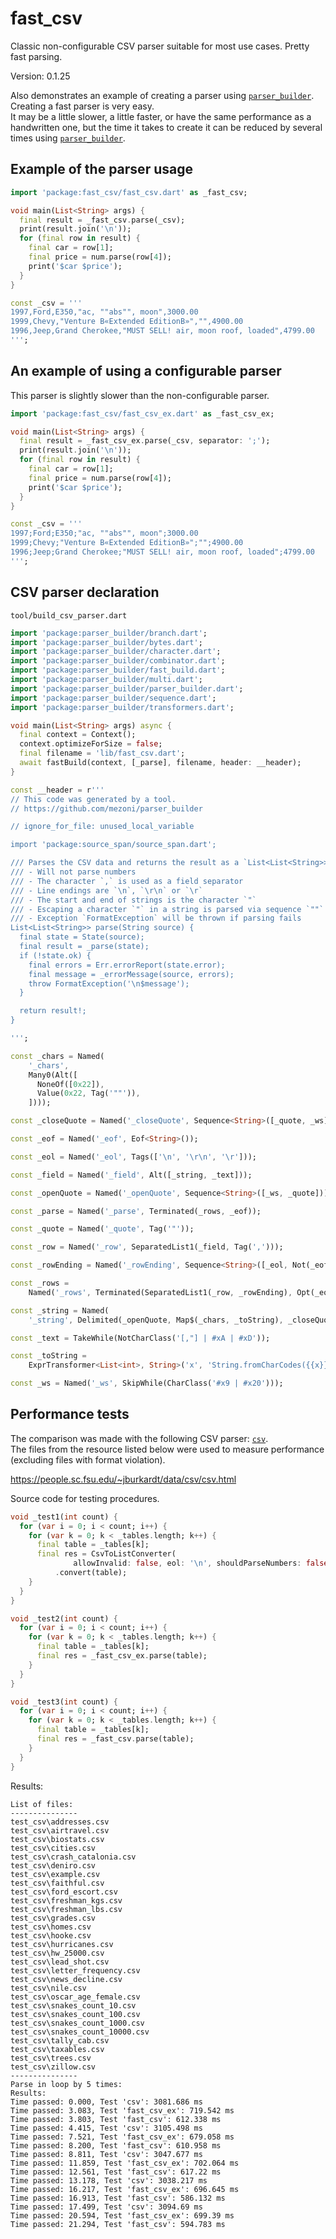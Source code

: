 # fast_csv

Classic non-configurable CSV parser suitable for most use cases. Pretty fast parsing.

Version: 0.1.25

Also demonstrates an example of creating a parser using [`parser_builder`](https://github.com/mezoni/parser_builder).  
Creating a fast parser is very easy.  
It may be a little slower, a little faster, or have the same performance as a handwritten one, but the time it takes to create it can be reduced by several times using [`parser_builder`](https://github.com/mezoni/parser_builder).

## Example of the parser usage

```dart
import 'package:fast_csv/fast_csv.dart' as _fast_csv;

void main(List<String> args) {
  final result = _fast_csv.parse(_csv);
  print(result.join('\n'));
  for (final row in result) {
    final car = row[1];
    final price = num.parse(row[4]);
    print('$car $price');
  }
}

const _csv = '''
1997,Ford,E350,"ac, ""abs"", moon",3000.00
1999,Chevy,"Venture В«Extended EditionВ»","",4900.00
1996,Jeep,Grand Cherokee,"MUST SELL! air, moon roof, loaded",4799.00
''';

```

## An example of using a configurable parser

This parser is slightly slower than the non-configurable parser.

```dart
import 'package:fast_csv/fast_csv_ex.dart' as _fast_csv_ex;

void main(List<String> args) {
  final result = _fast_csv_ex.parse(_csv, separator: ';');
  print(result.join('\n'));
  for (final row in result) {
    final car = row[1];
    final price = num.parse(row[4]);
    print('$car $price');
  }
}

const _csv = '''
1997;Ford;E350;"ac, ""abs"", moon";3000.00
1999;Chevy;"Venture В«Extended EditionВ»";"";4900.00
1996;Jeep;Grand Cherokee;"MUST SELL! air, moon roof, loaded";4799.00
''';

```

## CSV parser declaration

`tool/build_csv_parser.dart`

```dart
import 'package:parser_builder/branch.dart';
import 'package:parser_builder/bytes.dart';
import 'package:parser_builder/character.dart';
import 'package:parser_builder/combinator.dart';
import 'package:parser_builder/fast_build.dart';
import 'package:parser_builder/multi.dart';
import 'package:parser_builder/parser_builder.dart';
import 'package:parser_builder/sequence.dart';
import 'package:parser_builder/transformers.dart';

void main(List<String> args) async {
  final context = Context();
  context.optimizeForSize = false;
  final filename = 'lib/fast_csv.dart';
  await fastBuild(context, [_parse], filename, header: __header);
}

const __header = r'''
// This code was generated by a tool.
// https://github.com/mezoni/parser_builder

// ignore_for_file: unused_local_variable

import 'package:source_span/source_span.dart';

/// Parses the CSV data and returns the result as a `List<List<String>>`.
/// - Will not parse numbers
/// - The character `,` is used as a field separator
/// - Line endings are `\n`, `\r\n` or `\r`
/// - The start and end of strings is the character `"`
/// - Escaping a character `"` in a string is parsed via sequence `""`
/// - Exception `FormatException` will be thrown if parsing fails
List<List<String>> parse(String source) {
  final state = State(source);
  final result = _parse(state);
  if (!state.ok) {
    final errors = Err.errorReport(state.error);
    final message = _errorMessage(source, errors);
    throw FormatException('\n$message');
  }

  return result!;
}

''';

const _chars = Named(
    '_chars',
    Many0(Alt([
      NoneOf([0x22]),
      Value(0x22, Tag('""')),
    ])));

const _closeQuote = Named('_closeQuote', Sequence<String>([_quote, _ws]));

const _eof = Named('_eof', Eof<String>());

const _eol = Named('_eol', Tags(['\n', '\r\n', '\r']));

const _field = Named('_field', Alt([_string, _text]));

const _openQuote = Named('_openQuote', Sequence<String>([_ws, _quote]));

const _parse = Named('_parse', Terminated(_rows, _eof));

const _quote = Named('_quote', Tag('"'));

const _row = Named('_row', SeparatedList1(_field, Tag(',')));

const _rowEnding = Named('_rowEnding', Sequence<String>([_eol, Not(_eof)]));

const _rows =
    Named('_rows', Terminated(SeparatedList1(_row, _rowEnding), Opt(_eol)));

const _string = Named(
    '_string', Delimited(_openQuote, Map$(_chars, _toString), _closeQuote));

const _text = TakeWhile(NotCharClass('[,"] | #xA | #xD'));

const _toString =
    ExprTransformer<List<int>, String>('x', 'String.fromCharCodes({{x}})');

const _ws = Named('_ws', SkipWhile(CharClass('#x9 | #x20')));

```

## Performance tests

The comparison was made with the following CSV parser: [`csv`](https://pub.dev/packages/csv).  
The files from the resource listed below were used to measure performance (excluding files with format violation).  

https://people.sc.fsu.edu/~jburkardt/data/csv/csv.html

Source code for testing procedures.

```dart
void _test1(int count) {
  for (var i = 0; i < count; i++) {
    for (var k = 0; k < _tables.length; k++) {
      final table = _tables[k];
      final res = CsvToListConverter(
              allowInvalid: false, eol: '\n', shouldParseNumbers: false)
          .convert(table);
    }
  }
}

void _test2(int count) {
  for (var i = 0; i < count; i++) {
    for (var k = 0; k < _tables.length; k++) {
      final table = _tables[k];
      final res = _fast_csv_ex.parse(table);
    }
  }
}

void _test3(int count) {
  for (var i = 0; i < count; i++) {
    for (var k = 0; k < _tables.length; k++) {
      final table = _tables[k];
      final res = _fast_csv.parse(table);
    }
  }
}

```

Results:

```
List of files:
---------------
test_csv\addresses.csv
test_csv\airtravel.csv
test_csv\biostats.csv
test_csv\cities.csv
test_csv\crash_catalonia.csv
test_csv\deniro.csv
test_csv\example.csv
test_csv\faithful.csv
test_csv\ford_escort.csv
test_csv\freshman_kgs.csv
test_csv\freshman_lbs.csv
test_csv\grades.csv
test_csv\homes.csv
test_csv\hooke.csv
test_csv\hurricanes.csv
test_csv\hw_25000.csv
test_csv\lead_shot.csv
test_csv\letter_frequency.csv
test_csv\news_decline.csv
test_csv\nile.csv
test_csv\oscar_age_female.csv
test_csv\snakes_count_10.csv
test_csv\snakes_count_100.csv
test_csv\snakes_count_1000.csv
test_csv\snakes_count_10000.csv
test_csv\tally_cab.csv
test_csv\taxables.csv
test_csv\trees.csv
test_csv\zillow.csv
---------------
Parse in loop by 5 times:
Results:
Time passed: 0.000, Test 'csv': 3081.686 ms
Time passed: 3.083, Test 'fast_csv_ex': 719.542 ms
Time passed: 3.803, Test 'fast_csv': 612.338 ms
Time passed: 4.415, Test 'csv': 3105.498 ms
Time passed: 7.521, Test 'fast_csv_ex': 679.058 ms
Time passed: 8.200, Test 'fast_csv': 610.958 ms
Time passed: 8.811, Test 'csv': 3047.677 ms
Time passed: 11.859, Test 'fast_csv_ex': 702.064 ms
Time passed: 12.561, Test 'fast_csv': 617.22 ms
Time passed: 13.178, Test 'csv': 3038.217 ms
Time passed: 16.217, Test 'fast_csv_ex': 696.645 ms
Time passed: 16.913, Test 'fast_csv': 586.132 ms
Time passed: 17.499, Test 'csv': 3094.69 ms
Time passed: 20.594, Test 'fast_csv_ex': 699.39 ms
Time passed: 21.294, Test 'fast_csv': 594.783 ms
```
